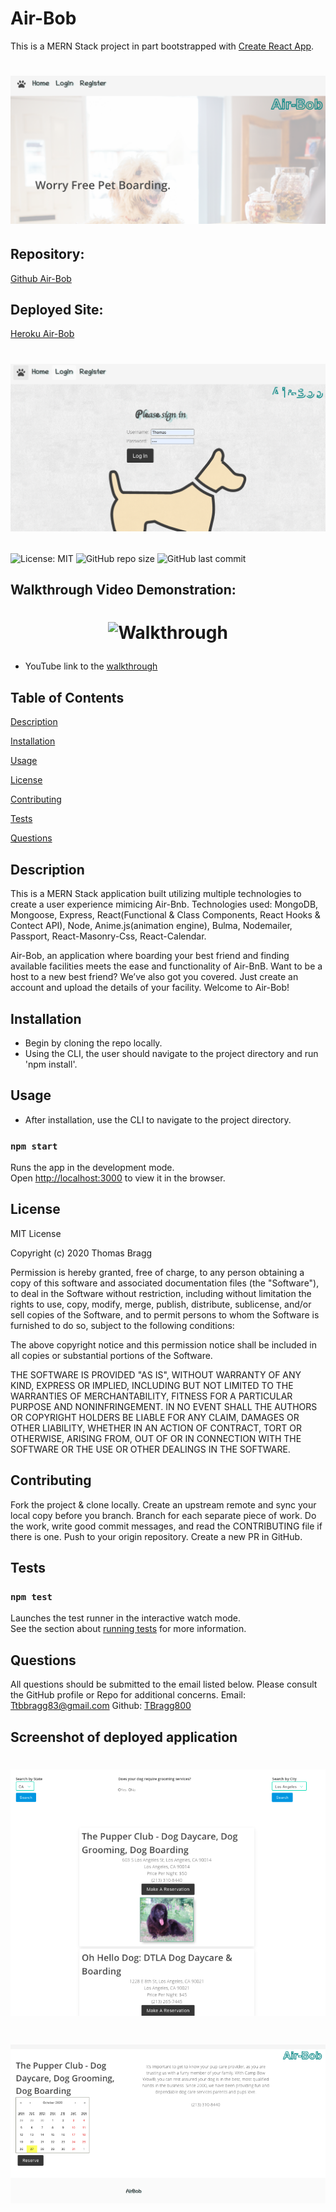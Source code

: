 # Air-Bob

This is a MERN Stack project in part bootstrapped with [Create React App](https://github.com/facebook/create-react-app).

# <p align="center">![](./assets/p3-1.png)</p>

##  Repository: 
[Github Air-Bob](https://github.com/TBragg800/Project-3)

##  Deployed Site:
[Heroku Air-Bob](https://gentle-lowlands-16574.herokuapp.com/)

# <p align="center">![](./assets/p3-2.png)</p>

![License: MIT](https://img.shields.io/badge/License-MIT-brightgreen.svg)
![GitHub repo size](https://img.shields.io/github/repo-size/TBragg800/Project-3)
![GitHub last commit](https://img.shields.io/github/last-commit/TBragg800/Project-3)

## Walkthrough Video Demonstration: 
# <p align="center">![Walkthrough](./assets/Air-Bob.gif)</p>
* YouTube link to the 
[walkthrough](https://www.youtube.com/watch?v=6c-CuT5BNqE)

## Table of Contents
  [Description](#Description)

  [Installation](#Installation)

  [Usage](#Usage)

  [License](#License)

  [Contributing](#Contributing)

  [Tests](#Tests)

  [Questions](#Questions)
  
## Description
This is a MERN Stack application built utilizing multiple technologies to create a user experience mimicing Air-Bnb. Technologies used: MongoDB, Mongoose, Express, React(Functional & Class Components, React Hooks & Contect API), Node, Anime.js(animation engine), Bulma, Nodemailer, Passport, React-Masonry-Css, React-Calendar.

Air-Bob, an application where boarding your best friend and finding available facilities meets the ease and functionality of Air-BnB. Want to be a host to a new best friend? We’ve also got you covered. Just create an account and upload the details of your facility. Welcome to Air-Bob!

## Installation
* Begin by cloning the repo locally.
* Using the CLI, the user should navigate to the project directory and run 'npm install'.

## Usage
* After installation, use the CLI to navigate to the project directory.

### `npm start`
Runs the app in the development mode.<br />
Open [http://localhost:3000](http://localhost:3000) to view it in the browser.

## License
  MIT License

Copyright (c) 2020 Thomas Bragg

Permission is hereby granted, free of charge, to any person obtaining a copy
of this software and associated documentation files (the "Software"), to deal
in the Software without restriction, including without limitation the rights
to use, copy, modify, merge, publish, distribute, sublicense, and/or sell
copies of the Software, and to permit persons to whom the Software is
furnished to do so, subject to the following conditions:

The above copyright notice and this permission notice shall be included in all
copies or substantial portions of the Software.

THE SOFTWARE IS PROVIDED "AS IS", WITHOUT WARRANTY OF ANY KIND, EXPRESS OR
IMPLIED, INCLUDING BUT NOT LIMITED TO THE WARRANTIES OF MERCHANTABILITY,
FITNESS FOR A PARTICULAR PURPOSE AND NONINFRINGEMENT. IN NO EVENT SHALL THE
AUTHORS OR COPYRIGHT HOLDERS BE LIABLE FOR ANY CLAIM, DAMAGES OR OTHER
LIABILITY, WHETHER IN AN ACTION OF CONTRACT, TORT OR OTHERWISE, ARISING FROM,
OUT OF OR IN CONNECTION WITH THE SOFTWARE OR THE USE OR OTHER DEALINGS IN THE
SOFTWARE.

## Contributing
Fork the project & clone locally. Create an upstream remote and sync your local copy before you branch. Branch for each separate piece of work. Do the work, write good commit messages, and read the CONTRIBUTING file if there is one. Push to your origin repository. Create a new PR in GitHub.

## Tests
### `npm test`
Launches the test runner in the interactive watch mode.<br />
See the section about [running tests](https://facebook.github.io/create-react-app/docs/running-tests) for more information.

## Questions
  All questions should be submitted to the email listed below. Please consult the GitHub profile or Repo for additional concerns. 
  Email: Ttbbragg83@gmail.com
  Github: [TBragg800](http://github.com/TBragg800)

## Screenshot of deployed application
# <p align="center">![](./assets/p3-3.png)</p>
# <p align="center">![](./assets/p3-4.png)</p>